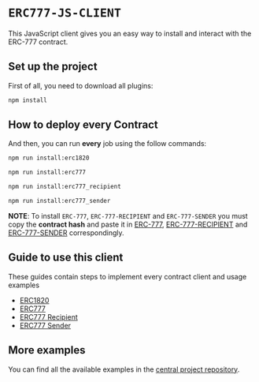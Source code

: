 # `ERC777-JS-CLIENT`

This JavaScript client gives you an easy way to install and interact with the ERC-777 contract.

## Set up the project

First of all, you need to download all plugins:

``` bash
npm install
```

## How to deploy every Contract
And then, you can run **every** job using the follow commands:
``` bash
npm run install:erc1820

npm run install:erc777

npm run install:erc777_recipient

npm run install:erc777_sender
```

**NOTE**: To install `ERC-777`, `ERC-777-RECIPIENT` and `ERC-777-SENDER` you must copy the **contract hash** 
and paste it in [ERC-777](src/jobs/erc777/installer.js), [ERC-777-RECIPIENT](src/jobs/erc777_recipient/installer.js) 
and [ERC-777-SENDER](src/jobs/erc777_sender/installer.js) correspondingly.

## Guide to use this client
These guides contain steps to implement every contract client and usage examples
- [ERC1820](src/clients/erc1820/README.md)
- [ERC777](src/clients/erc777/README.md)
- [ERC777 Recipient](src/clients/erc777_recipient/README.md)
- [ERC777 Sender](src/clients/erc777_sender/README.md)

## More examples

You can find all the available examples in the [central project repository](https://github.com/Rengo-Labs/CasperLabs-ERC777-client/tree/master/src/jobs).
